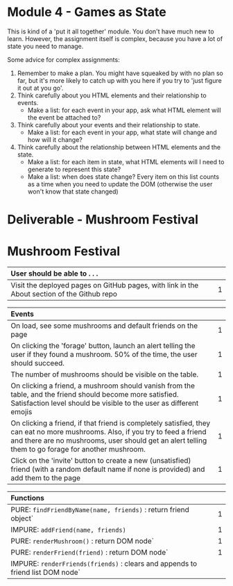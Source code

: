 

# Module 4 - Games as State

This is kind of a 'put it all together' module. You don't have much new to learn. However, the assignment itself is complex, because you have a lot of state you need to manage.

Some advice for complex assignments:
1) Remember to make a plan. You might have squeaked by with no plan so far, but it's more likely to catch up with you here if you try to 'just figure it out at you go'.
1) Think carefully about you HTML elements and their relationship to events.
    - Make a list: for each event in your app, ask what HTML element will the event be attached to?
1) Think carefully about your events and their relationship to state.
    - Make a list: for each event in your app, what state will change and how will it change?
1) Think carefully about the relationship between HTML elements and the state.
    - Make a list: for each item in state, what HTML elements will I need to generate to represent this state?
    - Make a list: when does state change? Every item on this list counts as a time when you need to update the DOM (otherwise the user won't know that state changed)

# Deliverable - Mushroom Festival

# Mushroom Festival

| User should be able to . . .                                                         |             |
| :----------------------------------------------------------------------------------- | ----------: |
| Visit the deployed pages on GitHub pages, with link in the About section of the Github repo|     1 |

| Events                                                                                |             |
| :----------------------------------------------------------------------------------- | ----------: |
| On load, see some mushrooms and default friends on the page                                |        1 |
| On clicking the 'forage' button, launch an alert telling the user if they found a mushroom. 50% of the time, the user should succeed.  | 1 |
| The number of mushrooms should be visible on the table.                                      |        1 |
| On clicking a friend, a mushroom should vanish from the table, and the friend should become more satisfied. Satisfaction level should be visible to the user as different emojis |     1 |
| On clicking a friend, if that friend is completely satisfied, they can eat no more mushrooms. Also, if you try to feed a friend and there are no mushrooms, user should get an alert telling them to go forage for another mushroom. |1|
| Click on the 'invite' button to create a new (unsatisfied) friend (with a random default name if none is provided) and add them to the page | 1 |

| Functions                                                                                |             |
| :----------------------------------------------------------------------------------- | ----------: |
| PURE: `findFriendByName(name, friends)` : return friend object` |1|
| IMPURE: `addFriend(name, friends)` |1|
| PURE: `renderMushroom()` : return DOM node` |1|
| PURE: `renderFriend(friend)` : return DOM node` |1|
| IMPURE: `renderFriends(friends)` : clears and appends to friend list DOM node`
